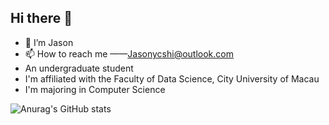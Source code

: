 
## Hi there 👋
- 👋 I’m Jason 
- 📫 How to reach me ——Jasonycshi@outlook.com
- An undergraduate student
- I'm affiliated with the Faculty of Data Science, City University of Macau
- I'm majoring in Computer Science


 
 ![Anurag's GitHub stats](https://github-readme-stats.vercel.app/api?username=ycsek&show_icons=true&theme=ambient_gradient)

<!--
**ycsek/ycsek** is a ✨ _special_ ✨ repository because its `README.md` (this file) appears on your GitHub profile.

Here are some ideas to get you started:

- 🔭 I’m currently working on ...
- 🌱 I’m currently learning ...
- 👯 I’m looking to collaborate on ...
- 🤔 I’m looking for help with ...
- 💬 Ask me about ...
- 📫 How to reach me: ...
- 😄 Pronouns: ...
- ⚡ Fun fact: ...
-->
